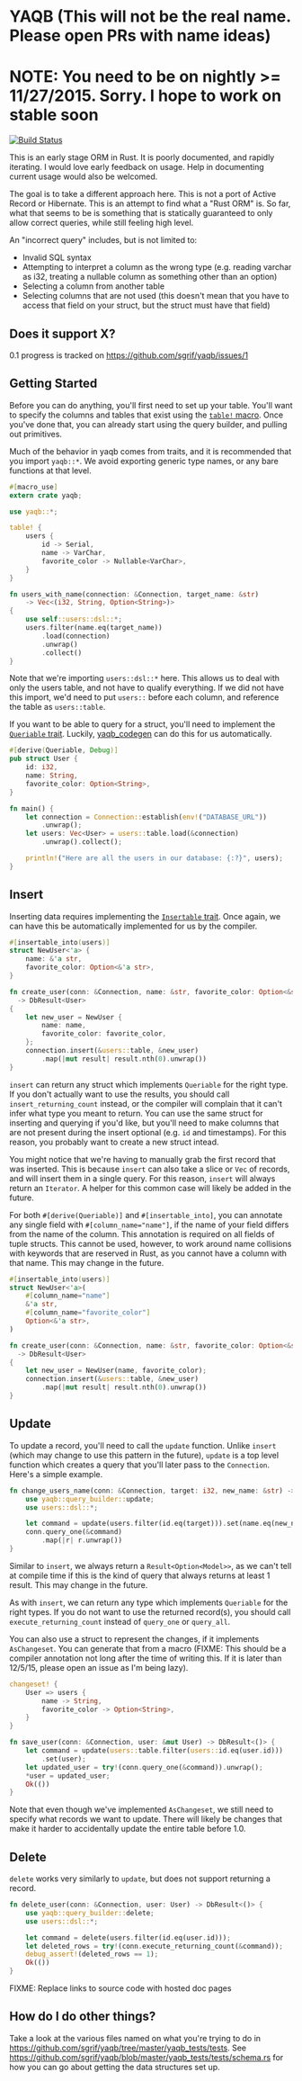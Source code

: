 YAQB (This will not be the real name. Please open PRs with name ideas)
======================================================================

NOTE: You need to be on nightly >= 11/27/2015. Sorry. I hope to work on stable soon
===================================================================================

[![Build
Status](https://travis-ci.org/sgrif/yaqb.svg)](https://travis-ci.org/sgrif/yaqb)

This is an early stage ORM in Rust. It is poorly documented, and rapidly
iterating. I would love early feedback on usage. Help in documenting current
usage would also be welcomed.

The goal is to take a different approach here. This is not a port of Active
Record or Hibernate. This is an attempt to find what a "Rust ORM" is. So far,
what that seems to be is something that is statically guaranteed to only allow
correct queries, while still feeling high level.

An "incorrect query" includes, but is not limited to:

- Invalid SQL syntax
- Attempting to interpret a column as the wrong type (e.g. reading varchar as
  i32, treating a nullable column as something other than an option)
- Selecting a column from another table
- Selecting columns that are not used (this doesn't mean that you have to access
  that field on your struct, but the struct must have that field)

Does it support X?
------------------

0.1 progress is tracked on https://github.com/sgrif/yaqb/issues/1

Getting Started
---------------

Before you can do anything, you'll first need to set up your table. You'll want
to specify the columns and tables that exist using the
[`table!` macro](https://github.com/sgrif/yaqb/blob/master/yaqb/src/macros.rs#L45).
Once you've done that, you can already start using the query builder, and
pulling out primitives.

Much of the behavior in yaqb comes from traits, and it is recommended that you
import `yaqb::*`. We avoid exporting generic type names, or any bare functions
at that level.

```rust
#[macro_use]
extern crate yaqb;

use yaqb::*;

table! {
    users {
        id -> Serial,
        name -> VarChar,
        favorite_color -> Nullable<VarChar>,
    }
}

fn users_with_name(connection: &Connection, target_name: &str)
    -> Vec<(i32, String, Option<String>)>
{
    use self::users::dsl::*;
    users.filter(name.eq(target_name))
        .load(connection)
        .unwrap()
        .collect()
}
```

Note that we're importing `users::dsl::*` here. This allows us to deal with
only the users table, and not have to qualify everything. If we did not have
this import, we'd need to put `users::` before each column, and reference the
table as `users::table`.

If you want to be able to query for a struct, you'll need to implement the
[`Queriable`
trait](https://github.com/sgrif/yaqb/blob/master/yaqb/src/query_source/mod.rs#L11).
Luckily, [yaqb_codegen](https://github.com/sgrif/yaqb/tree/master/yaqb_codegen)
can do this for us automatically.

```rust
#[derive(Queriable, Debug)]
pub struct User {
    id: i32,
    name: String,
    favorite_color: Option<String>,
}

fn main() {
    let connection = Connection::establish(env!("DATABASE_URL"))
        .unwrap();
    let users: Vec<User> = users::table.load(&connection)
        .unwrap().collect();

    println!("Here are all the users in our database: {:?}", users);
}
```

Insert
------

Inserting data requires implementing the [`Insertable`
trait](https://github.com/sgrif/yaqb/blob/master/yaqb/src/persistable.rs#L8).
Once again, we can have this be automatically implemented for us by the
compiler.

```rust
#[insertable_into(users)]
struct NewUser<'a> {
    name: &'a str,
    favorite_color: Option<&'a str>,
}

fn create_user(conn: &Connection, name: &str, favorite_color: Option<&str>)
  -> DbResult<User>
{
    let new_user = NewUser {
        name: name,
        favorite_color: favorite_color,
    };
    connection.insert(&users::table, &new_user)
        .map(|mut result| result.nth(0).unwrap())
}
```

`insert` can return any struct which implements `Queriable` for the right type.
If you don't actually want to use the results, you should call
`insert_returning_count` instead, or the compiler will complain that it can't
infer what type you meant to return. You can use the same struct for inserting
and querying if you'd like, but you'll need to make columns that are not
present during the insert optional (e.g. `id` and timestamps). For this
reason, you probably want to create a new struct intead.

You might notice that we're having to manually grab the first record that was
inserted. This is because `insert` can also take a slice or `Vec` of records,
and will insert them in a single query. For this reason, `insert` will always
return an `Iterator`. A helper for this common case will likely be added in the
future.

For both `#[derive(Queriable)]` and `#[insertable_into]`, you can annotate any
single field with `#[column_name="name"]`, if the name of your field differs
from the name of the column. This annotation is required on all fields of tuple
structs. This cannot be used, however, to work around name collisions with
keywords that are reserved in Rust, as you cannot have a column with that name.
This may change in the future.

```rust
#[insertable_into(users)]
struct NewUser<'a>(
    #[column_name="name"]
    &'a str,
    #[column_name="favorite_color"]
    Option<&'a str>,
)

fn create_user(conn: &Connection, name: &str, favorite_color: Option<&str>)
  -> DbResult<User>
{
    let new_user = NewUser(name, favorite_color);
    connection.insert(&users::table, &new_user)
        .map(|mut result| result.nth(0).unwrap())
}
```

Update
------

To update a record, you'll need to call the `update` function. Unlike `insert`
(which may change to use this pattern in the future), `update` is a top level
function which creates a query that you'll later pass to the `Connection`.
Here's a simple example.

```rust
fn change_users_name(conn: &Connection, target: i32, new_name: &str) -> DbResult<User> {
    use yaqb::query_builder::update;
    use users::dsl::*;

    let command = update(users.filter(id.eq(target))).set(name.eq(new_name));
    conn.query_one(&command)
        .map(|r| r.unwrap())
}
```

Similar to `insert`, we always return a `Result<Option<Model>>`, as we can't
tell at compile time if this is the kind of query that always returns at least 1
result. This may change in the future.

As with `insert`, we can return any type which implements `Queriable` for the
right types. If you do not want to use the returned record(s), you should call
`execute_returning_count` instead of `query_one` or `query_all`.

You can also use a struct to represent the changes, if it implements
`AsChangeset`. You can generate that from a macro (FIXME: This should be a
compiler annotation not long after the time of writing this. If it is later than
12/5/15, please open an issue as I'm being lazy).

```rust
changeset! {
    User => users {
        name -> String,
        favorite_color -> Option<String>,
    }
}

fn save_user(conn: &Connection, user: &mut User) -> DbResult<()> {
    let command = update(users::table.filter(users::id.eq(user.id)))
        .set(user);
    let updated_user = try!(conn.query_one(&command)).unwrap();
    *user = updated_user;
    Ok(())
}
```

Note that even though we've implemented `AsChangeset`, we still need to specify
what records we want to update. There will likely be changes that make it harder
to accidentally update the entire table before 1.0.

Delete
------

`delete` works very similarly to `update`, but does not support returning a
record.

```rust
fn delete_user(conn: &Connection, user: User) -> DbResult<()> {
    use yaqb::query_builder::delete;
    use users::dsl::*;

    let command = delete(users.filter(id.eq(user.id)));
    let deleted_rows = try!(conn.execute_returning_count(&command));
    debug_assert!(deleted_rows == 1);
    Ok(())
}
```

FIXME: Replace links to source code with hosted doc pages

How do I do other things?
-------------------------

Take a look at the various files named on what you're trying to do in
https://github.com/sgrif/yaqb/tree/master/yaqb_tests/tests. See
https://github.com/sgrif/yaqb/blob/master/yaqb_tests/tests/schema.rs for how
you can go about getting the data structures set up.
